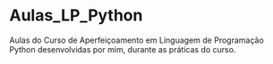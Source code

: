 # Aulas_LP_Python
Aulas do Curso de Aperfeiçoamento em Linguagem de Programação Python desenvolvidas por mim, durante as práticas do curso.

